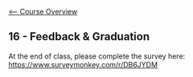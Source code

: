 [<-- Course Overview](../../1-Overview/overview.md)
## 16 - Feedback & Graduation

At the end of class, please complete the survey here:
https://www.surveymonkey.com/r/DB6JYDM